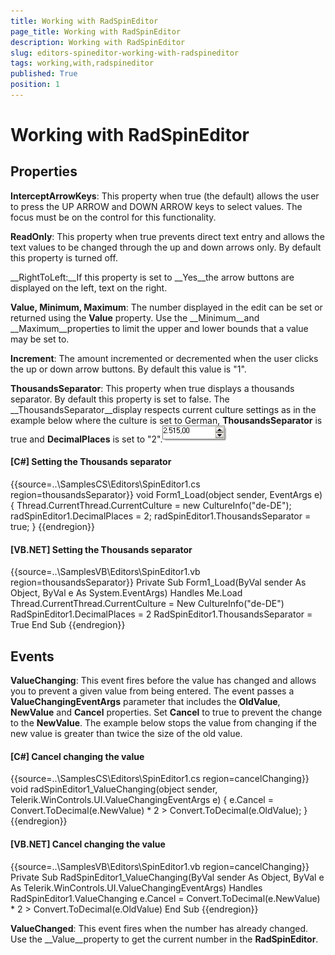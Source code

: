 ```yaml
---
title: Working with RadSpinEditor
page_title: Working with RadSpinEditor
description: Working with RadSpinEditor
slug: editors-spineditor-working-with-radspineditor
tags: working,with,radspineditor
published: True
position: 1
---
```


# Working with RadSpinEditor



## Properties

__InterceptArrowKeys__: This property when true (the default) allows the user to press the UP ARROW and DOWN ARROW keys to select values. The focus must be on the control for this functionality. 

__ReadOnly__: This property when true prevents direct text entry and allows the text values to be changed through the up and down arrows only. By default this property is turned off. 

__RightToLeft:__If this property is set to __Yes__the arrow buttons are displayed on the left, text on the right.

__Value, Minimum, Maximum__: The number displayed in the edit can be set or returned using the __Value__ property. Use the __Minimum__and __Maximum__properties to limit the upper and lower bounds that a value may be set to.

__Increment__: The amount incremented or decremented when the user clicks the up or down arrow buttons. By default this value is "1".

__ThousandsSeparator__: This property when true displays a thousands separator. By default this property is set to false. The __ThousandsSeparator__display respects current culture settings as in the example below where the culture is set to German, __ThousandsSeparator__ is true and __DecimalPlaces__ is set to "2".![editors-spineditor-working-with-radspineditor 001](images/editors-spineditor-working-with-radspineditor001.png)

#### __[C#] Setting the Thousands separator__

{{source=..\SamplesCS\Editors\SpinEditor1.cs region=thousandsSeparator}}
	        void Form1_Load(object sender, EventArgs e)
	        {
	            Thread.CurrentThread.CurrentCulture = new CultureInfo("de-DE");
	            radSpinEditor1.DecimalPlaces = 2;
	            radSpinEditor1.ThousandsSeparator = true;
	        }
	{{endregion}}



#### __[VB.NET] Setting the Thousands separator__

{{source=..\SamplesVB\Editors\SpinEditor1.vb region=thousandsSeparator}}
	    Private Sub Form1_Load(ByVal sender As Object, ByVal e As System.EventArgs) Handles Me.Load
	        Thread.CurrentThread.CurrentCulture = New CultureInfo("de-DE")
	        RadSpinEditor1.DecimalPlaces = 2
	        RadSpinEditor1.ThousandsSeparator = True
	    End Sub
	{{endregion}}



## Events

__ValueChanging__: This event fires before the value has changed and allows you to prevent a given value from being entered. The event passes a __ValueChangingEventArgs__ parameter that includes the __OldValue__, __NewValue__ and __Cancel__ properties. Set __Cancel__ to true to prevent the change to the __NewValue__. The example below stops the value from changing if the new value is greater than twice the size of the old value.

#### __[C#] Cancel changing the value__

{{source=..\SamplesCS\Editors\SpinEditor1.cs region=cancelChanging}}
	        void radSpinEditor1_ValueChanging(object sender, Telerik.WinControls.UI.ValueChangingEventArgs e)
	        {
	            e.Cancel = Convert.ToDecimal(e.NewValue) * 2 > Convert.ToDecimal(e.OldValue);
	        }
	{{endregion}}



#### __[VB.NET] Cancel changing the value__

{{source=..\SamplesVB\Editors\SpinEditor1.vb region=cancelChanging}}
	    Private Sub RadSpinEditor1_ValueChanging(ByVal sender As Object, ByVal e As Telerik.WinControls.UI.ValueChangingEventArgs) Handles RadSpinEditor1.ValueChanging
	        e.Cancel = Convert.ToDecimal(e.NewValue) * 2 > Convert.ToDecimal(e.OldValue)
	    End Sub
	{{endregion}}



__ValueChanged__: This event fires when the number has already changed. Use the __Value__property to get the current number in the __RadSpinEditor__.
